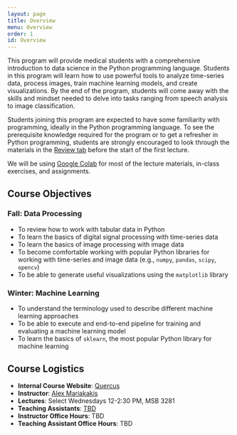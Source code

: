 ```yaml
---
layout: page
title: Overview
menu: Overview
order: 1
id: Overview
---
```


This program will provide medical students with a comprehensive introduction to data science in the Python programming language. 
Students in this program will learn how to use powerful tools to analyze time-series data, process images, train machine learning models, and create visualizations. 
By the end of the program, students will come away with the skills and mindset needed to delve into tasks ranging from speech analysis to image classification.

Students joining this program are expected to have some familiarity with programming, ideally in the Python programming language. To see the prerequisite knowledge required for the program or to get a refresher in Python programming, students are strongly encouraged to look through the materials in the [Review tab]({{site.url}}/review.html) before the start of the first lecture.

We will be using [Google Colab](https://colab.research.google.com/) for most of the lecture materials, in-class exercises, and assignments.

## Course Objectives

### Fall: Data Processing
- To review how to work with tabular data in Python
- To learn the basics of digital signal processing with time-series data
- To learn the basics of image processing with image data
- To become comfortable working with popular Python libraries for working with time-series and image data (e.g., `numpy`, `pandas`, `scipy`, `opencv`)
- To be able to generate useful visualizations using the `matplotlib` library

### Winter: Machine Learning
- To understand the terminology used to describe different machine learning approaches
- To be able to execute and end-to-end pipeline for training and evaluating a machine learning model
- To learn the basics of `sklearn`, the most popular Python library for machine learning

## Course Logistics
- **Internal Course Website**: [Quercus](https://q.utoronto.ca/courses/300115)
- **Instructor**: [Alex Mariakakis](https://mariakakis.github.io/)
- **Lectures**: Select Wednesdays 12-2:30 PM, MSB 3281
- **Teaching Assistants**: [TBD]()
- **Instructor Office Hours**: TBD
- **Teaching Assistant Office Hours**: TBD